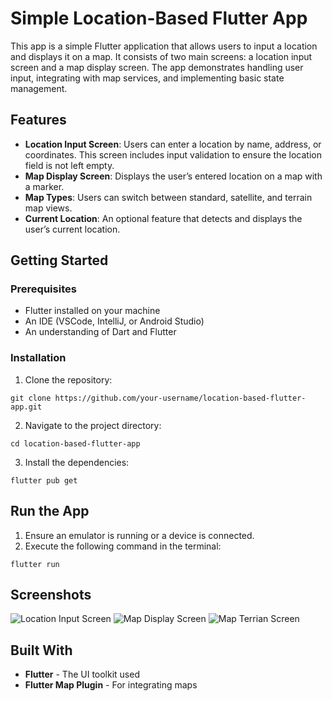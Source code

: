 
# Simple Location-Based Flutter App

This app is a simple Flutter application that allows users to input a location and displays it on a map. It consists of two main screens: a location input screen and a map display screen. The app demonstrates handling user input, integrating with map services, and implementing basic state management.

## Features

- **Location Input Screen**: Users can enter a location by name, address, or coordinates. This screen includes input validation to ensure the location field is not left empty.
- **Map Display Screen**: Displays the user’s entered location on a map with a marker.
- **Map Types**: Users can switch between standard, satellite, and terrain map views.
- **Current Location**: An optional feature that detects and displays the user’s current location.

## Getting Started

### Prerequisites

- Flutter installed on your machine
- An IDE (VSCode, IntelliJ, or Android Studio)
- An understanding of Dart and Flutter

### Installation

1. Clone the repository:
```
git clone https://github.com/your-username/location-based-flutter-app.git
```

2. Navigate to the project directory:
```
cd location-based-flutter-app
```

3. Install the dependencies:
```
flutter pub get
```

## Run the App

1. Ensure an emulator is running or a device is connected.
2. Execute the following command in the terminal:
```
flutter run
```

## Screenshots
![Location Input Screen](https://github.com/KART1KEY-PATEL/LocationSearch-RideSense//blob/main/assets/readme_assets/image1.jpeg "Location Input Screen")
![Map Display Screen](https://github.com/KART1KEY-PATEL/LocationSearch-RideSense/blob/main/assets/readme_assets/image2.jpeg "Map Display Screen")
![Map Terrian Screen](https://github.com/KART1KEY-PATEL/LocationSearch-RideSense/blob/main/assets/readme_assets/image3.jpeg "Map Terrian Screen")

## Built With

- **Flutter** - The UI toolkit used
- **Flutter Map Plugin** - For integrating maps
